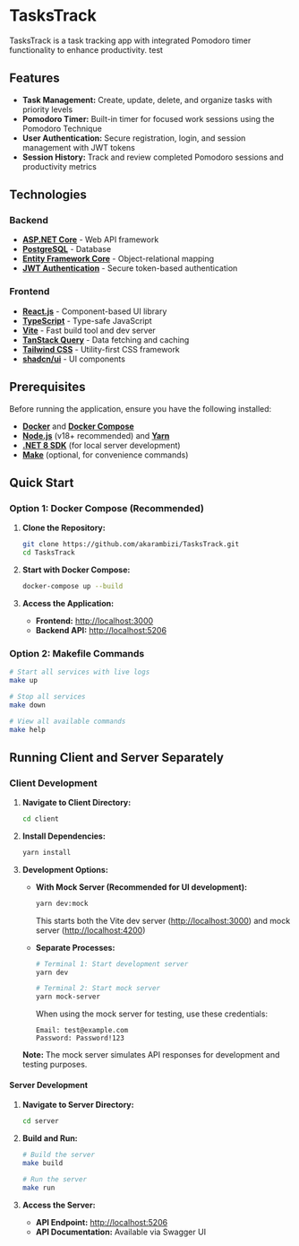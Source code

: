 # TasksTrack

TasksTrack is a task tracking app with integrated Pomodoro timer functionality to enhance productivity. test

## Features

- **Task Management:** Create, update, delete, and organize tasks with priority levels
- **Pomodoro Timer:** Built-in timer for focused work sessions using the Pomodoro Technique
- **User Authentication:** Secure registration, login, and session management with JWT tokens
- **Session History:** Track and review completed Pomodoro sessions and productivity metrics

## Technologies

### Backend

- **[ASP.NET Core](https://dotnet.microsoft.com/apps/aspnet)** - Web API framework
- **[PostgreSQL](https://www.postgresql.org/)** - Database
- **[Entity Framework Core](https://docs.microsoft.com/en-us/ef/core/)** - Object-relational mapping
- **[JWT Authentication](https://jwt.io/)** - Secure token-based authentication

### Frontend

- **[React.js](https://reactjs.org/)** - Component-based UI library
- **[TypeScript](https://www.typescriptlang.org/)** - Type-safe JavaScript
- **[Vite](https://vitejs.dev/)** - Fast build tool and dev server
- **[TanStack Query](https://tanstack.com/query)** - Data fetching and caching
- **[Tailwind CSS](https://tailwindcss.com/)** - Utility-first CSS framework
- **[shadcn/ui](https://ui.shadcn.com/)** - UI components

## Prerequisites

Before running the application, ensure you have the following installed:

- **[Docker](https://www.docker.com/get-started)** and **[Docker Compose](https://docs.docker.com/compose/)**
- **[Node.js](https://nodejs.org/)** (v18+ recommended) and **[Yarn](https://yarnpkg.com/)**
- **[.NET 8 SDK](https://dotnet.microsoft.com/download)** (for local server development)
- **[Make](https://www.gnu.org/software/make/)** (optional, for convenience commands)

## Quick Start

### Option 1: Docker Compose (Recommended)

1. **Clone the Repository:**

   ```bash
   git clone https://github.com/akarambizi/TasksTrack.git
   cd TasksTrack
   ```

2. **Start with Docker Compose:**

   ```bash
   docker-compose up --build
   ```

3. **Access the Application:**

   - **Frontend:** <http://localhost:3000>
   - **Backend API:** <http://localhost:5206>

### Option 2: Makefile Commands

```bash
# Start all services with live logs
make up

# Stop all services
make down

# View all available commands
make help
```

## Running Client and Server Separately

### Client Development

1. **Navigate to Client Directory:**

   ```bash
   cd client
   ```

2. **Install Dependencies:**

   ```bash
   yarn install
   ```

3. **Development Options:**

   - **With Mock Server (Recommended for UI development):**

     ```bash
     yarn dev:mock
     ```

     This starts both the Vite dev server (<http://localhost:3000>) and mock server (<http://localhost:4200>)

   - **Separate Processes:**

     ```bash
     # Terminal 1: Start development server
     yarn dev

     # Terminal 2: Start mock server
     yarn mock-server
     ```

     When using the mock server for testing, use these credentials:

        ```text
        Email: test@example.com
        Password: Password!123
        ```

    **Note:** The mock server simulates API responses for development and testing purposes.

#### Server Development

1. **Navigate to Server Directory:**

   ```bash
   cd server
   ```

2. **Build and Run:**

   ```bash
   # Build the server
   make build

   # Run the server
   make run
   ```

3. **Access the Server:**

   - **API Endpoint:** <http://localhost:5206>
   - **API Documentation:** Available via Swagger UI
